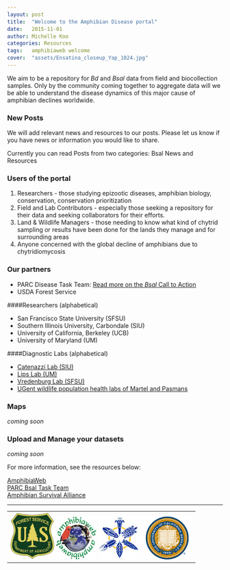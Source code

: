 ```yaml
---
layout: post
title:  "Welcome to the Amphibian Disease portal"
date:   2015-11-01
author: Michelle Koo
categories: Resources
tags:	amphibiaweb welcome 
cover:  "assets/Ensatina_closeup_Yap_1024.jpg"
---
```


We aim to be a repository for _Bd_ and _Bsal_ data from field and biocollection samples. Only by the community coming together to aggregate data will we be able to understand the disease dynamics of this major cause of amphibian declines worldwide.

### New Posts

We will add relevant news and resources to our posts. Please let us know if you have news or information you would like to share.     

Currently you can read Posts from two categories: Bsal News and Resources

### Users of the portal    

<ol>
          <li>
            Researchers - those studying epizootic diseases, amphibian
            biology, conservation, conservation prioritization
          </li>
          <li>
            Field and Lab Contributors - especially those seeking a
            repository for their data and seeking collaborators for
            their efforts.
          </li>
          <li>
            Land & Wildlife Managers - those needing to know what kind
            of chytrid sampling or results have been done for the
            lands they manage and for surrounding areas
          </li>
          <li>
            Anyone concerned with the global decline of amphibians due to chytridiomycosis
          </li>
        </ol>



### Our partners     
- PARC Disease Task Team: [Read more on the _Bsal_ Call to Action](http://www.parcplace.org/parcplace/images/stories/pdf/BsalBrief.pdf)
- USDA Forest Service

####Researchers (alphabetical)
- San Francisco State University (SFSU) 
- Southern Illinois University, Carbondale (SIU) 
- University of California, Berkeley (UCB)
- University of Maryland (UM)
   
####Diagnostic Labs (alphabetical) 
- [Catenazzi Lab (SIU)](http://catenazzi.weebly.com/)
- [Lips Lab (UM)](http://lipslab.weebly.com/)
- [Vredenburg Lab (SFSU)](http://www.vredenburglab.com/)
- [UGent wildlife population health labs of Martel and Pasmans](http://www.ugent.be/di/di05/nl/dienstverlening/kliniek/amfibie.htm)


### Maps
_coming soon_

### Upload and Manage your datasets
_coming soon_

    
For more information, see the resources below:

[AmphibiaWeb](http://amphibiaweb.org)     
[PARC Bsal Task Team](http://parcplace.org/parcplace/resources/disease-task-team.html)      
[Amphibian Survival Alliance](http://www.amphibians.org/)

<hr>
<table><tr><td>
<img src="/assets/USDA_FS.jpg" style="height:110px;" alt="US Forest Service"/>
<a href="http://amphibiaweb.org"><img src="/assets/awlogomed.jpg" style="height:100px;" alt="AmphibiaWeb"/></a>
<img src="/assets/bnhm_logo_large.jpg" style="height:100px;" alt="BNHM"/>
<img src="/assets/UCBseal.gif" style="height:100px;" alt="UC Berkeley"/>
</td></tr></table>



